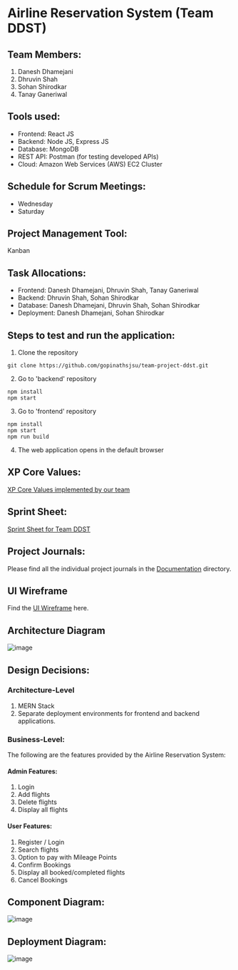 # Airline Reservation System (Team DDST)

## Team Members:
1. Danesh Dhamejani
2. Dhruvin Shah
3. Sohan Shirodkar
4. Tanay Ganeriwal

## Tools used:
- Frontend: React JS
- Backend: Node JS, Express JS
- Database: MongoDB
- REST API: Postman (for testing developed APIs)
- Cloud: Amazon Web Services (AWS) EC2 Cluster

## Schedule for Scrum Meetings:
- Wednesday
- Saturday

## Project Management Tool:
Kanban

## Task Allocations:
- Frontend: Danesh Dhamejani, Dhruvin Shah, Tanay Ganeriwal
- Backend:  Dhruvin Shah, Sohan Shirodkar
- Database: Danesh Dhamejani, Dhruvin Shah, Sohan Shirodkar
- Deployment: Danesh Dhamejani, Sohan Shirodkar

## Steps to test and run the application:
1. Clone the repository
```
git clone https://github.com/gopinathsjsu/team-project-ddst.git
```
2. Go to 'backend' repository
```
npm install
npm start
```
3. Go to 'frontend' repository
```
npm install
npm start
npm run build
```
4. The web application opens in the default browser

## XP Core Values:
[XP Core Values implemented by our team](https://github.com/gopinathsjsu/team-project-ddst/blob/main/Documentation/XP_Core_Values.md)

## Sprint Sheet:
[Sprint Sheet for Team DDST](https://github.com/gopinathsjsu/team-project-ddst/blob/main/Documentation/Sprint_Sheet.xlsx)

## Project Journals:
Please find all the individual project journals in the [Documentation](https://github.com/gopinathsjsu/team-project-ddst/tree/main/Documentation/) directory.

## UI Wireframe
Find the [UI Wireframe](https://github.com/gopinathsjsu/team-project-ddst/blob/main/Documentation/Wireframe.pdf) here.

## Architecture Diagram
![image](https://user-images.githubusercontent.com/31564740/144546225-490e07ed-eb5a-452d-ad6c-8806c54985f6.png)

## Design Decisions:
### Architecture-Level
1. MERN Stack
2. Separate deployment environments for frontend and backend applications.

### Business-Level:
The following are the features provided by the Airline Reservation System:
#### Admin Features:
1. Login
2. Add flights
3. Delete flights
4. Display all flights
#### User Features:
1. Register / Login
2. Search flights
3. Option to pay with Mileage Points
4. Confirm Bookings
5. Display all booked/completed flights
6. Cancel Bookings

## Component Diagram:
![image](https://user-images.githubusercontent.com/31564740/144547640-09531f6e-e47c-468d-a792-1ed0a93c0e5c.png)

## Deployment Diagram:
![image](https://user-images.githubusercontent.com/31564740/144547734-17dea822-11ec-4ab5-9b87-a31794cafc70.png)
